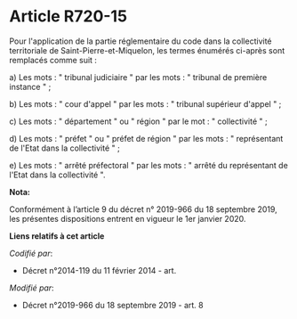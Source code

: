 # Article R720-15

Pour l'application de la partie réglementaire du code dans la collectivité territoriale de Saint-Pierre-et-Miquelon, les
termes énumérés ci-après sont remplacés comme suit : 

a) Les mots : "   tribunal judiciaire " par les mots : " tribunal de première instance " ; 

b) Les mots : " cour d'appel " par les mots : " tribunal supérieur d'appel " ; 

c) Les mots : " département " ou " région " par le mot : " collectivité " ; 

d) Les mots : " préfet " ou " préfet de région " par les mots : " représentant de l'Etat dans la collectivité " ; 

e) Les mots : " arrêté préfectoral " par les mots : " arrêté du représentant de l'Etat dans la collectivité ".

**Nota:**

Conformément à l’article 9 du décret n° 2019-966 du 18 septembre 2019, les présentes dispositions entrent en vigueur le 1er
janvier 2020.

**Liens relatifs à cet article**

_Codifié par_:

  - Décret n°2014-119 du 11 février 2014 - art.

_Modifié par_:

  - Décret n°2019-966 du 18 septembre 2019 - art. 8
